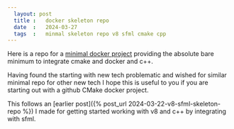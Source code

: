 ```yaml
---
  layout: post
  title :   docker skeleton repo
  date  :   2024-03-27  
  tags  :   minmal skeleton repo v8 sfml cmake cpp
---
```


Here is a repo for a [minimal docker project](https://github.com/seanbutler/minimal_docker_cmake_cpp) providing the absolute bare minimum to integrate cmake and docker and c++.

Having found the starting with new tech problematic and wished for similar minimal repo for other new tech I hope this is useful to you if you are starting out with a github CMake docker project. 

This follows an [earlier post]({% post_url 2024-03-22-v8-sfml-skeleton-repo %}) I made for getting started working with v8 and c++ by integrating with sfml. 
